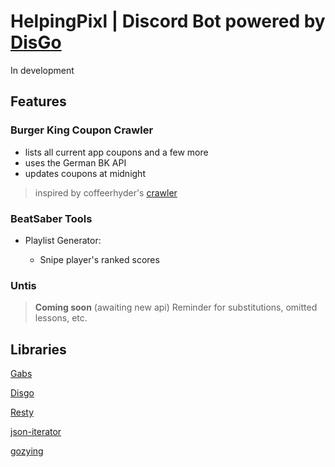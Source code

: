# HelpingPixl | Discord Bot powered by [DisGo](https://github.com/disgoorg/disgo)

In development

## Features

### Burger King Coupon Crawler
- lists all current app coupons and a few more
- uses the German BK API
- updates coupons at midnight

> inspired by coffeerhyder's [crawler](https://github.com/coffeerhyder/BKCouponCrawler)

### BeatSaber Tools

- Playlist Generator:
  
  -  Snipe player's ranked scores
 
### Untis 

> **Coming soon** (awaiting new api)
> Reminder for substitutions, omitted lessons, etc.

## Libraries

 [Gabs](https://github.com/Jeffail/gabs/)

 [Disgo](https://github.com/disgoorg/disgo)

 [Resty](https://github.com/go-resty/resty)

 [json-iterator](github.com/json-iterator/go)

 [gozying](github.com/makiuchi-d/gozxing)

  
